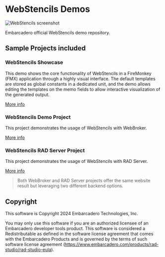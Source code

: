 # WebStencils Demos

![WebStencils screenshot](.github/images/WebStencils-Screenshot.png)

Embarcadero official WebStencils demo repository.

## Sample Projects included

### WebStencils Showcase
This demo shows the core functionality of WebStencils in a FireMonkey (FMX) application through a highly visual interface. The default templates are stored as global constants in a dedicated unit, and the demo allows editing the templates on the memo fields to allow interactive visualization of the generated output. 

[More info](https://github.com/Embarcadero/WebStencilsDemos/tree/main/WebStencilsShowcase)

### WebStencils Demo Project
This project demonstrates the usage of WebStencils with WebBroker. 

[More info](https://github.com/Embarcadero/WebStencilsDemos/tree/main/WebStencilsDemoProject)

### WebStencils RAD Server Project
This project demonstrates the usage of WebStencils with RAD Server. 

[More info](https://github.com/Embarcadero/WebStencilsDemos/tree/main/WebStencilsRADServerProject)

> Both WebBroker and RAD Server projects offer the same website result but leveraging two different backend options. 


## Copyright
This software is Copyright 2024 Embarcadero Technologies, Inc.

You may only use this software if you are an authorized licensee of an Embarcadero developer tools product. This software is considered a Redistributable as defined in the software license agreement that comes with the Embarcadero Products and is governed by the terms of such software license agreement (https://www.embarcadero.com/products/rad-studio/rad-studio-eula).